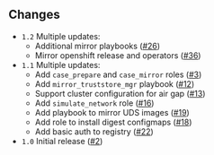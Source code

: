 ## Changes

- `1.2` Multiple updates:
    - Additional mirror playbooks ([#26](https://github.com/ibm-mas/ansible-airgap/pull/26))
    - Mirror openshift release and operators ([#36](https://github.com/ibm-mas/ansible-airgap/pull/36))
- `1.1` Multiple updates:
    - Add `case_prepare` and `case_mirror` roles ([#3](https://github.com/ibm-mas/ansible-airgap/pull/3))
    - Add `mirror_truststore_mgr` playbook ([#12](https://github.com/ibm-mas/ansible-airgap/pull/12))
    - Support cluster configuration for air gap ([#13](https://github.com/ibm-mas/ansible-airgap/pull/13))
    - Add `simulate_network` role ([#16](https://github.com/ibm-mas/ansible-airgap/pull/16))
    - Add playbook to mirror UDS images ([#19](https://github.com/ibm-mas/ansible-airgap/pull/19))
    - Add role to install digest configmaps ([#18](https://github.com/ibm-mas/ansible-airgap/pull/18))
    - Add basic auth to registry ([#22](https://github.com/ibm-mas/ansible-airgap/pull/22))
- `1.0` Initial release ([#2](https://github.com/ibm-mas/ansible-airgap/pull/2))
